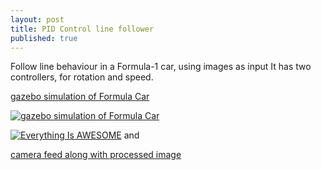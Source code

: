 ```yaml
---
layout: post
title: PID Control line follower
published: true
---
```


Follow line behaviour in a Formula-1 car, using images as input
It has two controllers, for rotation and speed.

[gazebo simulation of Formula Car](https://www.youtube.com/watch?v=PHs2H54jiRc)


[![gazebo simulation of Formula Car](https://img.youtube.com/watch?v=PHs2H54jiRc.jpg)](https://www.youtube.com/watch?v=PHs2H54jiRc-Y "gazebo simulation of Formula Car")

[![Everything Is AWESOME](https://img.youtube.com/vi/StTqXEQ2l-Y/0.jpg)](https://www.youtube.com/watch?v=StTqXEQ2l-Y "Everything Is AWESOME")
and 

[camera feed along with processed image](https://www.youtube.com/watch?v=4kmUJu2Xqlg)

